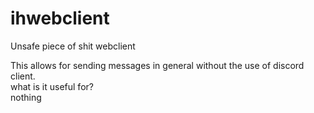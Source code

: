# ihwebclient
Unsafe piece of shit webclient

This allows for sending messages in general without the use of discord client. <br>
what is it useful for? <br>
nothing <br>
